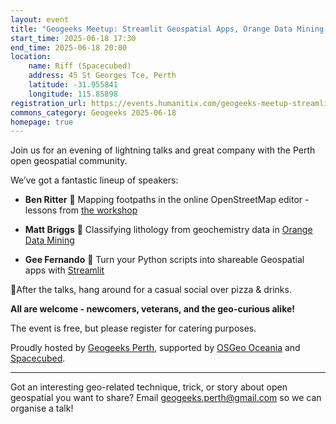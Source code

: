 ```yaml
---
layout: event
title: "Geogeeks Meetup: Streamlit Geospatial Apps, Orange Data Mining, and Mapping Footpaths in OSM"
start_time: 2025-06-18 17:30
end_time: 2025-06-18 20:00
location:
    name: Riff (Spacecubed)
    address: 45 St Georges Tce, Perth
    latitude: -31.955841
    longitude: 115.85898
registration_url: https://events.humanitix.com/geogeeks-meetup-streamlit-orange-footpath
commons_category: Geogeeks 2025-06-18
homepage: true
---
```


Join us for an evening of lightning talks and great company with the Perth open geospatial community.

We’ve got a fantastic lineup of speakers:

- **Ben Ritter** 🎤 Mapping footpaths in the online OpenStreetMap editor - lessons from [the workshop](https://tasks.smartcitiestransport.com/projects/73)

- **Matt Briggs** 🎤 Classifying lithology from geochemistry data in [Orange Data Mining](https://orangedatamining.com/)

- **Gee Fernando** 🎤 Turn your Python scripts into shareable Geospatial apps with [Streamlit](https://streamlit.io/)

🍕After the talks, hang around for a casual social over pizza & drinks.

**All are welcome - newcomers, veterans, and the geo-curious alike!**

The event is free, but please register for catering purposes.

Proudly hosted by [Geogeeks Perth][geogeeks], supported by [OSGeo Oceania][osgeo] and [Spacecubed][spacecubed].

--- 

Got an interesting geo-related technique, trick, or story about open geospatial you want to share? Email [geogeeks.perth@gmail.com](mailto:geogeeks.perth@gmail.com) so we can organise a talk!

[geogeeks]: https://geogeeks.org
[osgeo]: https://osgeo-oceania.org/
[spacecubed]: https://spacecubed.com/
